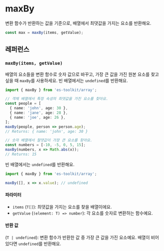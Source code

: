 # maxBy

변환 함수가 반환하는 값을 기준으로, 배열에서 최댓값을 가지는 요소를 반환해요.

```typescript
const max = maxBy(items, getValue);
```

## 레퍼런스

### `maxBy(items, getValue)`

배열의 요소들을 변환 함수로 숫자 값으로 바꾸고, 가장 큰 값을 가진 원본 요소를 찾고 싶을 때 `maxBy`를 사용하세요. 빈 배열에서는 `undefined`를 반환해요.

```typescript
import { maxBy } from 'es-toolkit/array';

// 객체 배열에서 특정 속성의 최댓값을 가진 요소를 찾아요.
const people = [
  { name: 'john', age: 30 },
  { name: 'jane', age: 28 },
  { name: 'joe', age: 26 },
];
maxBy(people, person => person.age);
// Returns: { name: 'john', age: 30 }

// 숫자 배열에서 절댓값이 가장 큰 요소를 찾아요.
const numbers = [-10, -5, 0, 5, 15];
maxBy(numbers, x => Math.abs(x));
// Returns: 15
```

빈 배열에서는 `undefined`를 반환해요.

```typescript
import { maxBy } from 'es-toolkit/array';

maxBy([], x => x.value); // undefined
```

#### 파라미터

- `items` (`T[]`): 최댓값을 가지는 요소를 찾을 배열이에요.
- `getValue` (`(element: T) => number`): 각 요소를 숫자로 변환하는 함수예요.

#### 반환 값

(`T | undefined`): 변환 함수가 반환한 값 중 가장 큰 값을 가진 요소예요. 배열이 비어 있다면 `undefined`를 반환해요.

